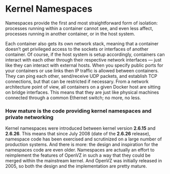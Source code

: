 Kernel Namespaces
======

Namespaces provide the first and most straightforward form of isolation: processes running within a container cannot see, and even less affect, processes running in another container, or in the host system.

Each container also gets its own network stack, meaning that a container doesn’t get privileged access to the sockets or interfaces of another container. Of course, if the host system is setup accordingly, containers can interact with each other through their respective network interfaces — just like they can interact with external hosts. When you specify public ports for your containers or use links then IP traffic is allowed between containers. They can ping each other, send/receive UDP packets, and establish TCP connections, but that can be restricted if necessary. From a network architecture point of view, all containers on a given Docker host are sitting on bridge interfaces. This means that they are just like physical machines connected through a common Ethernet switch; no more, no less.

### How mature is the code providing kernel namespaces and private networking

Kernel namespaces were introduced between kernel version **2.6.15** and **2.6.26**. This means that since July 2008 (date of the **2.6.26** release), namespace code has been exercised and scrutinized on a large number of production systems. And there is more: the design and inspiration for the namespaces code are even older. Namespaces are actually an effort to reimplement the features of OpenVZ in such a way that they could be merged within the mainstream kernel. And OpenVZ was initially released in 2005, so both the design and the implementation are pretty mature.
